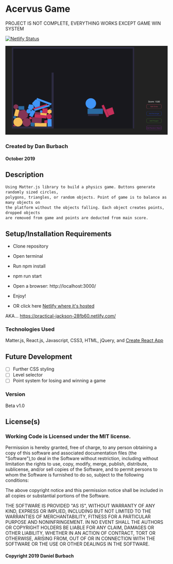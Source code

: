 # Acervus Game 

PROJECT IS NOT COMPLETE, EVERYTHING WORKS EXCEPT GAME WIN SYSTEM

[![Netlify Status](https://api.netlify.com/api/v1/badges/aae4eba4-6e6f-432f-aeec-41db49cdfd8a/deploy-status)](https://app.netlify.com/sites/practical-jackson-28fb60/deploys)

![Main LandingPage](https://github.com/DanBurbach/Acervus_Game/blob/master/src/assets/Acervus_Game_Splash.png?raw=true)

### __Created by Dan Burbach__
#### __October 2019__


## __Description__

```
Using Matter.js library to build a physics game. Buttons generate randomly sized circles, 
polygons, triangles, or random objects. Point of game is to balance as many objects on 
the platform without the objects falling. Each object creates points, dropped objects 
are removed from game and points are deducted from main score.
```

## __Setup/Installation Requirements__

  * Clone repository

  * Open terminal

  * Run npm install

  * npm run start

  * Open a browser: http://localhost:3000/

  * Enjoy!
  
  * OR click here [Netlify where it's hosted](https://practical-jackson-28fb60.netlify.com/)
  
  AKA... https://practical-jackson-28fb60.netlify.com/

### __Technologies Used__

  Matter.js, React.js, Javascript, CSS3, HTML, jQuery, and [Create React App](https://github.com/facebook/create-react-app)
  

## __Future Development__

  - [ ] Further CSS styling
  - [ ] Level selector
  - [ ] Point system for losing and winning a game

### __Version__

Beta v1.0

## License(s)
### Working Code is Licensed under the MIT license.

Permission is hereby granted, free of charge, to any person obtaining a copy of this software and associated documentation files (the "Software"),to deal in the Software without restriction, including without limitation the rights to use, copy, modify, merge, publish, distribute, sublicense,
and/or sell copies of the Software, and to permit persons to whom the Software is furnished to do so, subject to the following conditions:

The above copyright notice and this permission notice shall be included in all copies or substantial portions of the Software.

THE SOFTWARE IS PROVIDED "AS IS", WITHOUT WARRANTY OF ANY KIND, EXPRESS OR IMPLIED, INCLUDING BUT NOT LIMITED TO THE WARRANTIES OF MERCHANTABILITY,
FITNESS FOR A PARTICULAR PURPOSE AND NONINFRINGEMENT. IN NO EVENT SHALL THE AUTHORS OR COPYRIGHT HOLDERS BE LIABLE FOR ANY CLAIM, DAMAGES OR OTHER LIABILITY,
WHETHER IN AN ACTION OF CONTRACT, TORT OR OTHERWISE, ARISING FROM, OUT OF OR IN CONNECTION WITH THE SOFTWARE OR THE USE OR OTHER DEALINGS IN THE SOFTWARE.

#### Copyright 2019 Daniel Burbach
